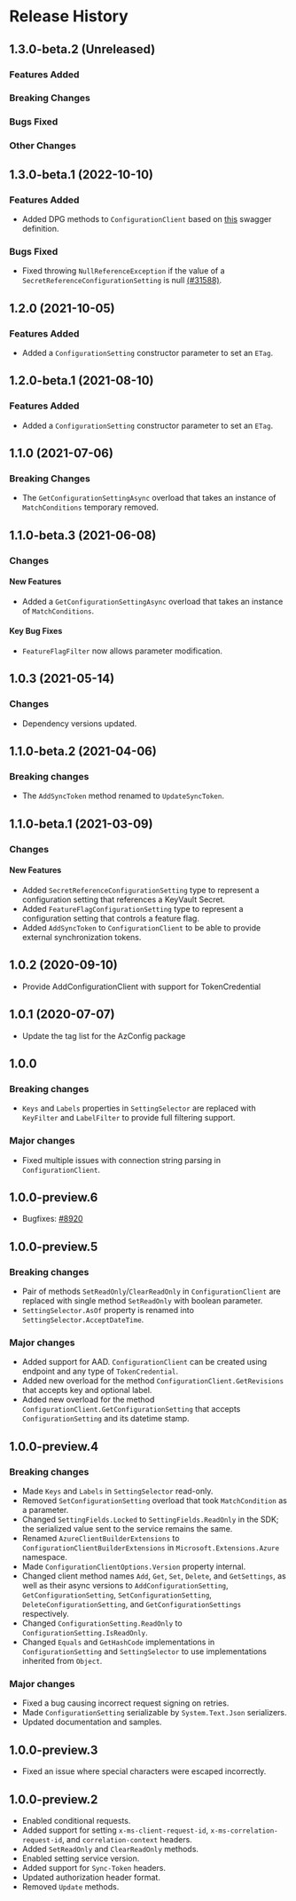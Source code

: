 # Release History

## 1.3.0-beta.2 (Unreleased)

### Features Added

### Breaking Changes

### Bugs Fixed

### Other Changes

## 1.3.0-beta.1 (2022-10-10)

### Features Added
- Added DPG methods to `ConfigurationClient` based on [this](https://github.com/Azure/azure-rest-api-specs/blob/e01d8afe9be7633ed36db014af16d47fec01f737/specification/appconfiguration/data-plane/Microsoft.AppConfiguration/stable/1.0/appconfiguration.json) swagger definition.

### Bugs Fixed
- Fixed throwing `NullReferenceException` if the value of a `SecretReferenceConfigurationSetting` is null [(#31588)](https://github.com/Azure/azure-sdk-for-net/pull/31588).

## 1.2.0 (2021-10-05)

### Features Added

- Added a `ConfigurationSetting` constructor parameter to set an `ETag`.

## 1.2.0-beta.1 (2021-08-10)

### Features Added

- Added a `ConfigurationSetting` constructor parameter to set an `ETag`.

## 1.1.0 (2021-07-06)

### Breaking Changes

- The `GetConfigurationSettingAsync` overload that takes an instance of `MatchConditions` temporary removed.

## 1.1.0-beta.3 (2021-06-08)

### Changes

#### New Features
- Added a `GetConfigurationSettingAsync` overload that takes an instance of `MatchConditions`.

#### Key Bug Fixes

- `FeatureFlagFilter` now allows parameter modification.

## 1.0.3 (2021-05-14)

### Changes

- Dependency versions updated.

## 1.1.0-beta.2 (2021-04-06)

### Breaking changes

- The `AddSyncToken` method renamed to `UpdateSyncToken`.

## 1.1.0-beta.1 (2021-03-09)

### Changes

#### New Features

- Added `SecretReferenceConfigurationSetting` type to represent a configuration setting that references a KeyVault Secret. 
- Added `FeatureFlagConfigurationSetting` type to represent a configuration setting that controls a feature flag.
- Added `AddSyncToken` to `ConfigurationClient` to be able to provide external synchronization tokens.

## 1.0.2 (2020-09-10)

- Provide AddConfigurationClient with support for TokenCredential

## 1.0.1 (2020-07-07)

- Update the tag list for the AzConfig package

## 1.0.0 

### Breaking changes

- `Keys` and `Labels` properties in `SettingSelector` are replaced with `KeyFilter` and `LabelFilter` to provide full filtering support.

### Major changes

- Fixed multiple issues with connection string parsing in `ConfigurationClient`.

## 1.0.0-preview.6 

- Bugfixes: [#8920](https://github.com/Azure/azure-sdk-for-net/issues/8920)

## 1.0.0-preview.5 

### Breaking changes

- Pair of methods `SetReadOnly`/`ClearReadOnly` in `ConfigurationClient` are replaced with single method `SetReadOnly` with boolean parameter.
- `SettingSelector.AsOf` property is renamed into `SettingSelector.AcceptDateTime`.

### Major changes

- Added support for AAD. `ConfigurationClient` can be created using endpoint and any type of `TokenCredential`.
- Added new overload for the method `ConfigurationClient.GetRevisions` that accepts key and optional label.
- Added new overload for the method `ConfigurationClient.GetConfigurationSetting` that accepts `ConfigurationSetting` and its datetime stamp.

## 1.0.0-preview.4 

### Breaking changes

- Made `Keys` and `Labels` in `SettingSelector` read-only.
- Removed `SetConfigurationSetting` overload that took `MatchCondition` as a parameter.
- Changed `SettingFields.Locked` to `SettingFields.ReadOnly` in the SDK; the serialized value sent to the service remains the same.
- Renamed `AzureClientBuilderExtensions` to `ConfigurationClientBuilderExtensions` in `Microsoft.Extensions.Azure` namespace.
- Made `ConfigurationClientOptions.Version` property internal.
- Changed client method names `Add`, `Get`, `Set`, `Delete`, and `GetSettings`, as well as their async versions to `AddConfigurationSetting`, `GetConfigurationSetting`, `SetConfigurationSetting`, `DeleteConfigurationSetting`, and `GetConfigurationSettings` respectively.
- Changed `ConfigurationSetting.ReadOnly` to `ConfigurationSetting.IsReadOnly`.
- Changed `Equals` and `GetHashCode` implementations in `ConfigurationSetting` and `SettingSelector` to use implementations inherited from `Object`.

### Major changes

- Fixed a bug causing incorrect request signing on retries.
- Made `ConfigurationSetting` serializable by `System.Text.Json` serializers.
- Updated documentation and samples.

## 1.0.0-preview.3 

- Fixed an issue where special characters were escaped incorrectly.

## 1.0.0-preview.2 

- Enabled conditional requests.
- Added support for setting `x-ms-client-request-id`, `x-ms-correlation-request-id`, and `correlation-context` headers.
- Added `SetReadOnly` and `ClearReadOnly` methods.
- Enabled setting service version.
- Added support for `Sync-Token` headers.
- Updated authorization header format.
- Removed `Update` methods.
